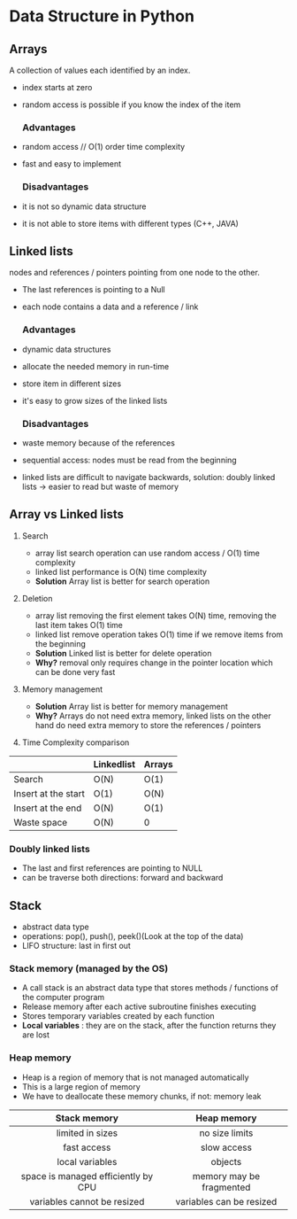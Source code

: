 # Data Structure in Python

## Arrays 

A collection of values each identified by an index.

* index starts at zero
* random access is possible if you know the index of the item

     ### Advantages

* random access // O(1) order time complexity 
* fast and easy to implement

     ### Disadvantages

* it is not so dynamic data structure
* it is not able to store items with different types (C++, JAVA)


## Linked lists

nodes and references / pointers pointing from one node to the other.

* The last references is pointing to a Null
* each node contains a data and a reference / link

     ### Advantages

* dynamic data structures
* allocate the needed memory in run-time
* store item in different sizes
* it's easy to grow sizes of the linked lists

     ### Disadvantages

* waste memory because of the references
* sequential access: nodes must be read from the beginning 
* linked lists are difficult to navigate backwards, solution: doubly linked lists -> easier to read but waste of memory

## Array vs Linked lists

1. Search
    * array list search operation can use random access / O(1) time complexity
    * linked list performance is O(N) time complexity
    * **Solution** Array list is better for search operation

1. Deletion
    * array list removing the first element takes O(N) time, removing the last item takes O(1) time
    * linked list remove operation takes O(1) time if we remove items from the beginning
    * **Solution** Linked list is better for delete operation
    * **Why?** removal only requires change in the pointer location which can be done very fast

1. Memory management
    * **Solution** Array list is better for memory management
    * **Why?** Arrays do not need extra memory, linked lists on the other hand do need extra memory to store the references / pointers 

1. Time Complexity comparison

|                     | Linkedlist | Arrays |
|---------------------|------------|--------|
| Search              | O(N)       | O(1)   |
| Insert at the start | O(1)       | O(N)   |
| Insert at the end   | O(N)       | O(1)   |
| Waste space         | O(N)       | 0      |

### Doubly linked lists

* The last and first references are pointing to NULL
* can be traverse both directions: forward and backward

## Stack

* abstract data type 
* operations: pop(), push(), peek()(Look at the top of the data)
* LIFO structure: last in first out

### Stack memory (managed by the OS)

* A call stack is an abstract data type that stores methods / functions of the computer program
* Release memory after each active subroutine finishes executing
* Stores temporary variables created by each function
* **Local variables** : they are on the stack, after the function returns they are lost

### Heap memory

* Heap is a region of memory that is not managed automatically
* This is a large region of memory
* We have to deallocate these memory chunks, if not: memory leak

|             Stack memory            |        Heap memory       |
|:-----------------------------------:|:------------------------:|
|           limited in sizes          |      no size limits      |
|             fast access             |        slow access       |
|           local variables           |          objects         |
| space is managed efficiently by CPU | memory may be fragmented |
|     variables cannot be resized     | variables can be resized |





